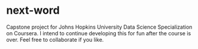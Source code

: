 # next-word
Capstone project for Johns Hopkins University Data Science Specialization on Coursera. I intend to continue developing this for fun after the course is over. Feel free to collaborate if you like.
